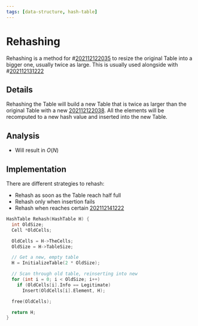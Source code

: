 ```yaml
---
tags: [data-structure, hash-table]
---
```


# Rehashing

Rehashing is a method for #[202112122035](202112122035.md) to resize the original Table
into a bigger one, usually twice as large. This is usually used alongside with
#[202112131222](202112131222.md)

## Details

Rehashing the Table will build a new Table that is twice as larger than the
original Table with a new [202112122038](202112122038.md). All the elements will be recomputed
to a new hash value and inserted into the new Table.

## Analysis

- Will result in $O(N)$

## Implementation

There are different strategies to rehash:
- Rehash as soon as the Table reach half full
- Rehash only when insertion fails
- Rehash when reaches certain [202112141222](202112141222.md)

```c
HashTable Rehash(HashTable H) {
  int OldSize;
  Cell *OldCells;

  OldCells = H->TheCells;
  OldSize = H->TableSize;

  // Get a new, empty table
  H = InitializeTable(2 * OldSize);

  // Scan through old table, reinserting into new
  for (int i = 0; i < OldSize; i++)
    if (OldCells[i].Info == Legitimate)
      Insert(OldCells[i].Element, H);

  free(OldCells);

  return H;
}
```
